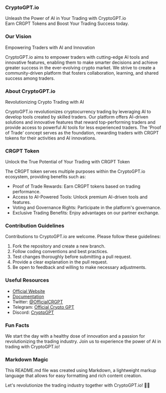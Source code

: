 ### CryptoGPT.io ###

Unleash the Power of AI in Your Trading with CryptoGPT.io  
Earn CRGPT Tokens and Boost Your Trading Success today.

### Our Vision ###
Empowering Traders with AI and Innovation

CryptoGPT.io aims to empower traders with cutting-edge AI tools and innovative features, enabling them to make smarter decisions and achieve greater success in the ever-evolving crypto market. We strive to create a community-driven platform that fosters collaboration, learning, and shared success among traders.

### About CryptoGPT.io ###
Revolutionizing Crypto Trading with AI

CryptoGPT.io revolutionizes cryptocurrency trading by leveraging AI to develop tools created by skilled traders. Our platform offers AI-driven solutions and innovative features that reward top-performing traders and provide access to powerful AI tools for less experienced traders. The 'Proof of Trade' concept serves as the foundation, rewarding traders with CRGPT tokens for their activities and AI innovations.

### CRGPT Token ###
Unlock the True Potential of Your Trading with CRGPT Token

The CRGPT token serves multiple purposes within the CryptoGPT.io ecosystem, providing benefits such as:
- Proof of Trade Rewards: Earn CRGPT tokens based on trading performance.
- Access to AI-Powered Tools: Unlock premium AI-driven tools and features.
- Voting and Governance Rights: Participate in the platform's governance.
- Exclusive Trading Benefits: Enjoy advantages on our partner exchange.

### Contribution Guidelines ###

Contributions to CryptoGPT.io are welcome. Please follow these guidelines:
1. Fork the repository and create a new branch.
2. Follow coding conventions and best practices.
3. Test changes thoroughly before submitting a pull request.
4. Provide a clear explanation in the pull request.
5. Be open to feedback and willing to make necessary adjustments.

### Useful Resources ###

- [Official Website](https://cryptogpt.io)
- [Documentation](https://cryptogpt.io/docs)
- Twitter: [@OfficialCRGPT](https://twitter.com/OfficialCRGPT)
- Telegram: [Official Crypto GPT](https://t.me/OfficialCRGPT)
- Discord: [CryptpGPT](https://discord.gg/UFfQ66eDnb)

### Fun Facts ###

We start the day with a healthy dose of innovation and a passion for revolutionizing the trading industry. Join us to experience the power of AI in trading with CryptoGPT.io!

### Markdown Magic ###

This README.md file was created using Markdown, a lightweight markup language that allows for easy formatting and rich content creation.

Let's revolutionize the trading industry together with CryptoGPT.io! 🚀🌈
